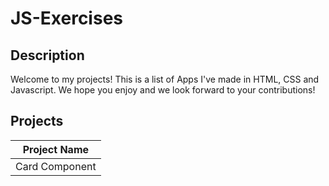# JS-Exercises

## Description
Welcome to my projects! This is a list of Apps I've made in HTML, CSS and Javascript. We hope you enjoy and we look forward to your contributions!

## Projects
| Project Name  |
| ------------- |
| Card Component  |
